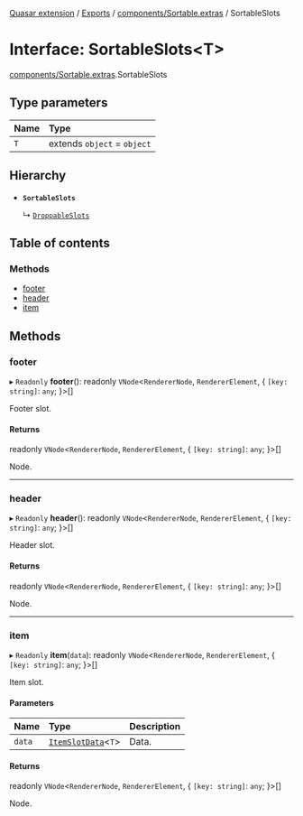 [Quasar extension](../index.md) / [Exports](../modules.md) / [components/Sortable.extras](../modules/components_Sortable_extras.md) / SortableSlots

# Interface: SortableSlots<T\>

[components/Sortable.extras](../modules/components_Sortable_extras.md).SortableSlots

## Type parameters

| Name | Type |
| :------ | :------ |
| `T` | extends `object` = `object` |

## Hierarchy

- **`SortableSlots`**

  ↳ [`DroppableSlots`](components_Droppable_extras.DroppableSlots.md)

## Table of contents

### Methods

- [footer](components_Sortable_extras.SortableSlots.md#footer)
- [header](components_Sortable_extras.SortableSlots.md#header)
- [item](components_Sortable_extras.SortableSlots.md#item)

## Methods

### footer

▸ `Readonly` **footer**(): readonly `VNode`<`RendererNode`, `RendererElement`, { `[key: string]`: `any`;  }\>[]

Footer slot.

#### Returns

readonly `VNode`<`RendererNode`, `RendererElement`, { `[key: string]`: `any`;  }\>[]

Node.

___

### header

▸ `Readonly` **header**(): readonly `VNode`<`RendererNode`, `RendererElement`, { `[key: string]`: `any`;  }\>[]

Header slot.

#### Returns

readonly `VNode`<`RendererNode`, `RendererElement`, { `[key: string]`: `any`;  }\>[]

Node.

___

### item

▸ `Readonly` **item**(`data`): readonly `VNode`<`RendererNode`, `RendererElement`, { `[key: string]`: `any`;  }\>[]

Item slot.

#### Parameters

| Name | Type | Description |
| :------ | :------ | :------ |
| `data` | [`ItemSlotData`](components_Sortable_extras.ItemSlotData.md)<`T`\> | Data. |

#### Returns

readonly `VNode`<`RendererNode`, `RendererElement`, { `[key: string]`: `any`;  }\>[]

Node.
